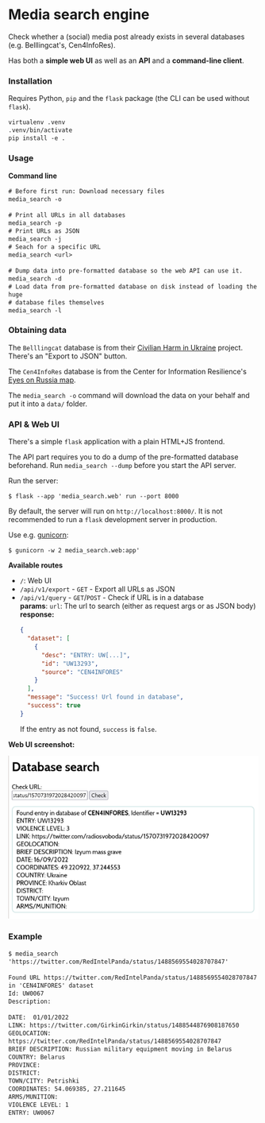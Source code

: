 # Media search engine

Check whether a (social) media post already exists in several databases (e.g.
Belllingcat's, Cen4InfoRes).

Has both a **simple web UI** as well as an **API** and a **command-line client**.

### Installation

Requires Python, `pip` and the `flask` package (the CLI can be used without
`flask`).

```console
virtualenv .venv
.venv/bin/activate
pip install -e .
```

### Usage

**Command line**
```console
# Before first run: Download necessary files
media_search -o

# Print all URLs in all databases
media_search -p
# Print URLs as JSON
media_search -j
# Seach for a specific URL
media_search <url>

# Dump data into pre-formatted database so the web API can use it.
media_search -d
# Load data from pre-formatted database on disk instead of loading the huge
# database files themselves
media_search -l
```

### Obtaining data
The `Belllingcat` database is from their
[Civilian Harm in Ukraine](https://ukraine.bellingcat.com/) project.
There's an "Export to JSON" button.

The `Cen4InfoRes` database is from the Center for Information Resilience's
[Eyes on Russia map](https://maphub.net/Cen4infoRes/russian-ukraine-monitor).

The `media_search -o` command will download the data on your behalf and put it
into a `data/` folder.

### API & Web UI
There's a simple `flask` application with a plain HTML+JS frontend.

The API part requires you to do a dump of the pre-formatted database beforehand.
Run `media_search --dump` before you start the API server.

Run the server:
```console
$ flask --app 'media_search.web' run --port 8000
```

By default, the server will run on `http://localhost:8000/`. It is not
recommended to run a `flask` development server in production.

Use e.g. [gunicorn](https://flask.palletsprojects.com/en/2.2.x/deploying/gunicorn/):
```console
$ gunicorn -w 2 media_search.web:app'
```

**Available routes**

- `/`: Web UI
- `/api/v1/export` - `GET` - Export all URLs as JSON
- `/api/v1/query` - `GET`/`POST` - Check if URL is in a database  
  **params**: `url`: The url to search (either as request args or as JSON body)  
  **response:**
  ```json
  {
    "dataset": [
      {
        "desc": "ENTRY: UW[...]", 
        "id": "UW13293", 
        "source": "CEN4INFORES"
      }
    ], 
    "message": "Success! Url found in database", 
    "success": true
  }
  ```
  If the entry as not found, `success` is `false`.

**Web UI screenshot:**

![webui](./webui.png)


### Example
```console
$ media_search 'https://twitter.com/RedIntelPanda/status/1488569554028707847'

Found URL https://twitter.com/RedIntelPanda/status/1488569554028707847 in 'CEN4INFORES' dataset
Id: UW0067
Description:

DATE:  01/01/2022
LINK: https://twitter.com/GirkinGirkin/status/1488544876908187650
GEOLOCATION: https://twitter.com/RedIntelPanda/status/1488569554028707847
BRIEF DESCRIPTION: Russian military equipment moving in Belarus
COUNTRY: Belarus
PROVINCE: 
DISTRICT: 
TOWN/CITY: Petrishki
COORDINATES: 54.069385, 27.211645
ARMS/MUNITION: 
VIOLENCE LEVEL: 1
ENTRY: UW0067
```
